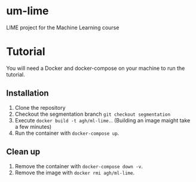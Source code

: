 # um-lime
LIME project for the Machine Learning course

# Tutorial

You will need a Docker and docker-compose on your machine to run the tutorial.

## Installation
1. Clone the repository
2. Checkout the segmentation branch `git checkout segmentation`
2. Execute `docker build -t agh/ml-lime.`. (Building an image maight take a few minutes)
3. Run the container with `docker-compose up`.

## Clean up
1. Remove the container with `docker-compose down -v`.
2. Remove the image with `docker rmi agh/ml-lime`.
